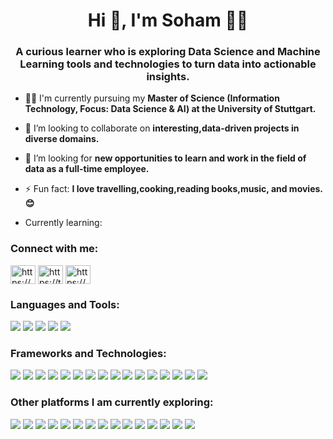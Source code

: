 <h1 align="center">Hi 👋, I'm Soham 👨‍💻 </h1>
<h3 align="center">A curious learner who is exploring Data Science and Machine Learning tools and technologies to turn data into actionable insights.</h3>

- 👨‍💻 I'm currently pursuing my **Master of Science (Information Technology, Focus: Data Science & AI) at the University of Stuttgart.**

- 👯 I’m looking to collaborate on **interesting,data-driven projects in diverse domains.**

- 🤝 I’m looking for **new opportunities to learn and work in the field of data as a full-time employee.**

- ⚡ Fun fact: **I love travelling,cooking,reading books,music, and movies.😊**

-  Currently learning: 

<h3 align="left">Connect with me:</h3>
<p align="left">
<a href="https://www.linkedin.com/in/soham-kanti-bera" target="blank"><img align="center" src="https://raw.githubusercontent.com/rahuldkjain/github-profile-readme-generator/master/src/images/icons/Social/linked-in-alt.svg" alt="https://www.linkedin.com/in/soham-kanti-bera" height="30" width="40" /></a>
<a href="https://twitter.com/Soham_1611" target="blank"><img align="center" src="https://raw.githubusercontent.com/rahuldkjain/github-profile-readme-generator/master/src/images/icons/Social/twitter.svg" alt="https://twitter.com/Soham_1611" height="30" width="40" /></a>
<a href="https://stackoverflow.com/users/23658303/soham-kanti-bera" target="blank"><img align="center" src="https://raw.githubusercontent.com/rahuldkjain/github-profile-readme-generator/master/src/images/icons/Social/stack-overflow.svg" alt="https://stackoverflow.com/users/23658303/soham-kanti-bera" height="30" width="40" /></a>
</p>

<h3 align="left">Languages and Tools:</h3>
<p align="left"> <img src="https://img.shields.io/badge/Python-FFD43B?style=for-the-badge&logo=python&logoColor=blue" /> <img src="https://img.shields.io/badge/C%2B%2B-00599C?style=for-the-badge&logo=c%2B%2B&logoColor=white" /> <img src="https://img.shields.io/badge/C-00599C?style=for-the-badge&logo=c&logoColor=white" /> <img src="https://img.shields.io/badge/R-276DC3?style=for-the-badge&logo=r&logoColor=white" /> <img src="https://img.shields.io/badge/MySQL-005C84?style=for-the-badge&logo=mysql&logoColor=white" />

<h3 align="left">Frameworks and Technologies:</h3>
<p align="left"> <img src="https://img.shields.io/badge/Numpy-777BB4?style=for-the-badge&logo=numpy&logoColor=white" /> <img src="https://img.shields.io/badge/SciPy-654FF0?style=for-the-badge&logo=SciPy&logoColor=white" /> <img src="https://img.shields.io/badge/Pandas-2C2D72?style=for-the-badge&logo=pandas&logoColor=white" /> <img src="https://img.shields.io/badge/Tableau-E97627?style=for-the-badge&logo=Tableau&logoColor=white" /> <img src="https://img.shields.io/badge/scikit_learn-F7931E?style=for-the-badge&logo=scikit-learn&logoColor=white" /> <img src="https://img.shields.io/badge/PyTorch-EE4C2C?style=for-the-badge&logo=PyTorch&logoColor=white" /> <img src="https://img.shields.io/badge/TensorFlow-FF6F00?style=for-the-badge&logo=tensorflow&logoColor=white" /> <img src="https://img.shields.io/badge/microsoft%20azure-0089D6?style=for-the-badge&logo=microsoft-azure&logoColor=white" /> <img src="https://img.shields.io/badge/Linux-FCC624?style=for-the-badge&logo=linux&logoColor=black" /> <img src="https://img.shields.io/badge/GIT-E44C30?style=for-the-badge&logo=git&logoColor=white" /> <img src="https://img.shields.io/badge/GitLab-330F63?style=for-the-badge&logo=gitlab&logoColor=white" /> <img src="https://img.shields.io/badge/Docker-2CA5E0?style=for-the-badge&logo=docker&logoColor=white" /> <img src="https://img.shields.io/badge/kubernetes-326ce5.svg?&style=for-the-badge&logo=kubernetes&logoColor=white" /> <img src="https://img.shields.io/badge/Jupyter-F37626.svg?&style=for-the-badge&logo=Jupyter&logoColor=white" /> <img src="https://img.shields.io/badge/VSCode-0078D4?style=for-the-badge&logo=visual%20studio%20code&logoColor=white" /> <img src="https://img.shields.io/badge/Keras-D00000?style=for-the-badge&logo=Keras&logoColor=white" />

<h3 align="left">Other platforms I am currently exploring:</h3>
<p align="left"> <img src="https://img.shields.io/badge/Kaggle-20BEFF?style=for-the-badge&logo=Kaggle&logoColor=white" /> <img src="https://img.shields.io/badge/Heroku-430098?style=for-the-badge&logo=heroku&logoColor=white" /> <img src="https://img.shields.io/badge/Amazon_AWS-FF9900?style=for-the-badge&logo=amazonaws&logoColor=white" /> <img src="https://img.shields.io/badge/GitHub_Actions-2088FF?style=for-the-badge&logo=github-actions&logoColor=white" /> <img src="https://img.shields.io/badge/Udacity-grey?style=for-the-badge&logo=udacity&logoColor=#5FCFEE" /> <img src="https://img.shields.io/badge/Coursera-0056D2?style=for-the-badge&logo=Coursera&logoColor=white" /> <img src="https://img.shields.io/badge/pypi-3775A9?style=for-the-badge&logo=pypi&logoColor=white" /> <img src="https://img.shields.io/badge/HTML5-E34F26?style=for-the-badge&logo=html5&logoColor=white" /> <img src="https://img.shields.io/badge/CSS3-1572B6?style=for-the-badge&logo=css3&logoColor=white" /> <img src="https://img.shields.io/badge/LaTeX-47A141?style=for-the-badge&logo=LaTeX&logoColor=white" /> <img src="https://img.shields.io/badge/Streamlit-FF4B4B?style=for-the-badge&logo=Streamlit&logoColor=white" /> <img src="https://img.shields.io/badge/Microsoft_Excel-217346?style=for-the-badge&logo=microsoft-excel&logoColor=white" /> <img src="https://img.shields.io/badge/Notion-000000?style=for-the-badge&logo=notion&logoColor=white" /> <img src="https://img.shields.io/badge/Jira-0052CC?style=for-the-badge&logo=Jira&logoColor=white" /> <img src="https://img.shields.io/badge/Jenkins-D24939?style=for-the-badge&logo=Jenkins&logoColor=white" />








